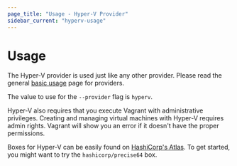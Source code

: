 ```yaml
---
page_title: "Usage - Hyper-V Provider"
sidebar_current: "hyperv-usage"
---
```


# Usage

The Hyper-V provider is used just like any other provider. Please
read the general [basic usage](/v2/providers/basic_usage.html) page for
providers.

The value to use for the `--provider` flag is `hyperv`.

Hyper-V also requires that you execute Vagrant with administrative
privileges. Creating and managing virtual machines with Hyper-V requires
admin rights. Vagrant will show you an error if it doesn't have the proper
permissions.

Boxes for Hyper-V can be easily found on
[HashiCorp's Atlas](https://atlas.hashicorp.com). To get started, you might
want to try the `hashicorp/precise64` box.
